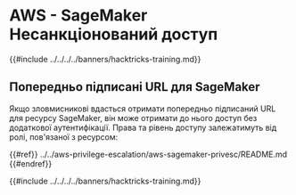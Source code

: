 # AWS - SageMaker Несанкціонований доступ

{{#include ../../../../banners/hacktricks-training.md}}

## Попередньо підписані URL для SageMaker

Якщо зловмисникові вдасться отримати попередньо підписаний URL для ресурсу SageMaker, він може отримати до нього доступ без додаткової аутентифікації. Права та рівень доступу залежатимуть від ролі, пов'язаної з ресурсом:

{{#ref}}
../../aws-privilege-escalation/aws-sagemaker-privesc/README.md
{{#endref}}

{{#include ../../../../banners/hacktricks-training.md}}

